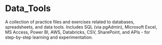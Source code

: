 # Data_Tools
A collection of practice files and exercises related to databases, spreadsheets, and data tools. Includes SQL (via pgAdmin), Microsoft Excel, MS Access, Power BI, AWS, Databricks, CSV, SharePoint, and APIs - for step-by-step learning and experimentation.
